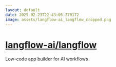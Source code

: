 ```yaml
---
layout: default
date: 2025-02-23T22:43:05.370172
image: assets/langflow-ai_langflow_cropped.png
---
```


# [langflow-ai/langflow](https://github.com/langflow-ai/langflow)

Low-code app builder for AI workflows
